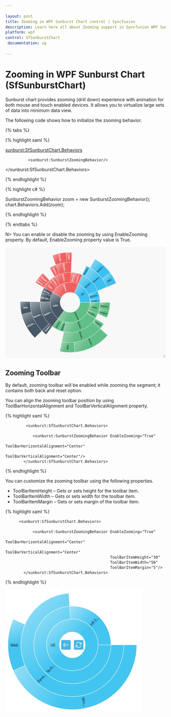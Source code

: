 ```yaml
---

layout: post
title: Zooming in WPF Sunburst Chart control | Syncfusion
description: Learn here all about Zooming support in Syncfusion WPF Sunburst Chart (SfSunburstChart) control and more.
platform: wpf 
control: SfSunburstChart 
 documentation: ug

---
```


# Zooming in WPF Sunburst Chart (SfSunburstChart)

Sunburst chart provides zooming (drill down) experience with animation for both mouse and touch enabled devices. It allows you to virtualize large sets of data into minimum data view. 

The following code shows how to initialize the zooming behavior.

{% tabs %}

{% highlight xaml %}

 <sunburst:SfSunburstChart.Behaviors>

              <sunburst:SunburstZoomingBehavior/>

 </sunburst:SfSunburstChart.Behaviors>

{% endhighlight %}

{% highlight c# %}

SunburstZoomingBehavior zoom = new SunburstZoomingBehavior();
chart.Behaviors.Add(zoom);

{% endhighlight %}

{% endtabs %}

N> You can enable or disable the zooming by using EnableZooming property. By default, EnableZooming property value is True.

![Zooming_img1](Zooming_images/Zooming_img1.gif)


## Zooming Toolbar

By default, zooming toolbar will be enabled while zooming the segment; it contains both back and reset option.

You can align the zooming toolbar position by using ToolBarHorizontalAlignment and ToolBarVerticalAlignment property.

{% highlight xaml %}

             <sunburst:SfSunburstChart.Behaviors>

                <sunburst:SunburstZoomingBehavior EnableZooming="True"
                                                    ToolBarHorizontalAlignment="Center"
                                                  ToolBarVerticalAlignment="Center"/>
            </sunburst:SfSunburstChart.Behaviors>

{% endhighlight %}

You can customize the zooming toolbar using the following properties.

* ToolBarItemHeight – Gets or sets height for the toolbar item.
* ToolBarItemWidth – Gets or sets width for the toolbar item.
* ToolBarItemMargin – Gets or sets margin of the toolbar item.

{% highlight xaml %}

          <sunburst:SfSunburstChart.Behaviors>

                <sunburst:SunburstZoomingBehavior EnableZooming="True"
                                                  ToolBarHorizontalAlignment="Center"
                                                  ToolBarVerticalAlignment="Center"
                                                  ToolBarItemHeight="30"
                                                  ToolBarItemWidth="50"
                                                  ToolBarItemMargin="5"/>
            </sunburst:SfSunburstChart.Behaviors>

{% endhighlight %}

![Zooming_img2](Zooming_images/Zooming_img2.jpeg)


